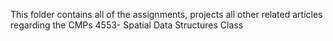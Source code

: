 This folder contains all of the assignments, projects all other related articles regarding the CMPs 4553- Spatial Data Structures Class
